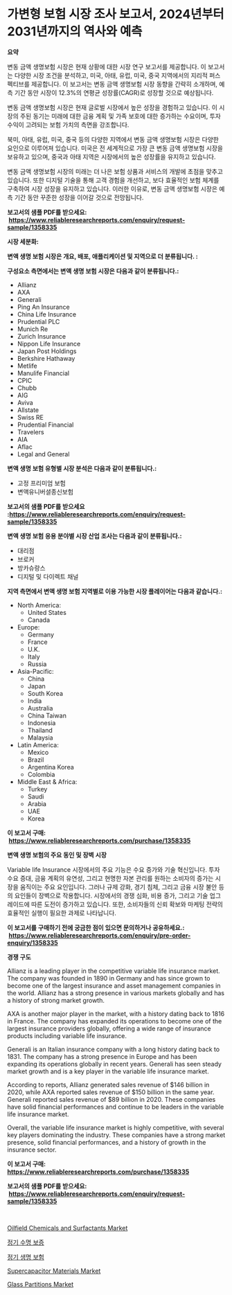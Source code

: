 <p><h1>가변형 보험 시장 조사 보고서, 2024년부터 2031년까지의 역사와 예측</h1></p><p><strong>요약</strong></p>
<p><p>변동 금액 생명보험 시장은 현재 상황에 대한 시장 연구 보고서를 제공합니다. 이 보고서는 다양한 시장 조건을 분석하고, 미국, 아태, 유럽, 미국, 중국 지역에서의 지리적 퍼스펙티브를 제공합니다. 이 보고서는 변동 금액 생명보험 시장 동향을 간략히 소개하며, 예측 기간 동안 시장이 12.3%의 연평균 성장률(CAGR)로 성장할 것으로 예상됩니다.</p><p>변동 금액 생명보험 시장은 현재 글로벌 시장에서 높은 성장을 경험하고 있습니다. 이 시장의 주된 동기는 미래에 대한 금융 계획 및 가족 보호에 대한 증가하는 수요이며, 투자 수익이 고려되는 보험 가치의 측면을 강조합니다.</p><p>북미, 아태, 유럽, 미국, 중국 등의 다양한 지역에서 변동 금액 생명보험 시장은 다양한 요인으로 이루어져 있습니다. 미국은 전 세계적으로 가장 큰 변동 금액 생명보험 시장을 보유하고 있으며, 중국과 아태 지역은 시장에서의 높은 성장률을 유지하고 있습니다.</p><p>변동 금액 생명보험 시장의 미래는 더 나은 보험 상품과 서비스의 개발에 초점을 맞추고 있습니다. 또한 디지털 기술을 통해 고객 경험을 개선하고, 보다 효율적인 보험 체계를 구축하여 시장 성장을 유지하고 있습니다. 이러한 이유로, 변동 금액 생명보험 시장은 예측 기간 동안 꾸준한 성장을 이어갈 것으로 전망됩니다.</p></p>
<p><strong>보고서의 샘플 PDF를 받으세요: &nbsp;<a href="https://www.reliableresearchreports.com/enquiry/request-sample/1358335">https://www.reliableresearchreports.com/enquiry/request-sample/1358335</a></strong></p>
<p><strong>시장 세분화:</strong></p>
<p><strong> 변액 생명 보험 시장은 개요, 배포, 애플리케이션 및 지역으로 더 분류됩니다. :</strong></p>
<p><strong>구성요소 측면에서는 변액 생명 보험 시장은 다음과 같이 분류됩니다.:</strong></p>
<p><ul><li>Allianz</li><li>AXA</li><li>Generali</li><li>Ping An Insurance</li><li>China Life Insurance</li><li>Prudential PLC</li><li>Munich Re</li><li>Zurich Insurance</li><li>Nippon Life Insurance</li><li>Japan Post Holdings</li><li>Berkshire Hathaway</li><li>Metlife</li><li>Manulife Financial</li><li>CPIC</li><li>Chubb</li><li>AIG</li><li>Aviva</li><li>Allstate</li><li>Swiss RE</li><li>Prudential Financial</li><li>Travelers</li><li>AIA</li><li>Aflac</li><li>Legal and General</li></ul></p>
<p><strong> 변액 생명 보험 유형별 시장 분석은 다음과 같이 분류됩니다.:</strong></p>
<p><ul><li>고정 프리미엄 보험</li><li>변액유니버셜종신보험</li></ul></p>
<p><strong>보고서의 샘플 PDF를 받으세요 :<a href="https://www.reliableresearchreports.com/enquiry/request-sample/1358335">https://www.reliableresearchreports.com/enquiry/request-sample/1358335</a></strong></p>
<p><strong> 변액 생명 보험 응용 분야별 시장 산업 조사는 다음과 같이 분류됩니다.:</strong></p>
<p><ul><li>대리점</li><li>브로커</li><li>방카슈랑스</li><li>디지털 및 다이렉트 채널</li></ul></p>
<p><strong>지역 측면에서 변액 생명 보험 지역별로 이용 가능한 시장 플레이어는 다음과 같습니다.:</strong></p>
<p><ul>
    <li>
        North America:
        <ul>
            <li>United States</li>
            <li>Canada</li>
        </ul>
    </li>
    <li>
        Europe:
        <ul>
            <li>Germany</li>
            <li>France</li>
            <li>U.K.</li>
            <li>Italy</li>
            <li>Russia</li>
        </ul>
    </li>
    <li>
        Asia-Pacific:
        <ul>
            <li>China</li>
            <li>Japan</li>
            <li>South Korea</li>
            <li>India</li>
            <li>Australia</li>
            <li>China Taiwan</li>
            <li>Indonesia</li>
            <li>Thailand</li>
            <li>Malaysia</li>
        </ul>
    </li>
    <li>
        Latin America:
        <ul>
            <li>Mexico</li>
            <li>Brazil</li>
            <li>Argentina Korea</li>
            <li>Colombia</li>
        </ul>
    </li>
    <li>
        Middle East & Africa:
        <ul>
            <li>Turkey</li>
            <li>Saudi</li>
            <li>Arabia</li>
            <li>UAE</li>
            <li>Korea</li>
        </ul>
    </li>
    </ul></p>
<p><strong>이 보고서 구매: &nbsp;<a href="https://www.reliableresearchreports.com/purchase/1358335">https://www.reliableresearchreports.com/purchase/1358335</a></strong></p>
<p><strong>변액 생명 보험의 주요 동인 및 장벽 시장</strong></p>
<p><p>Variable life Insurance 시장에서의 주요 기능은 수요 증가와 기술 혁신입니다. 투자 수요 증대, 금융 계획의 유연성, 그리고 현명한 자본 관리를 원하는 소비자의 증가는 시장을 움직이는 주요 요인입니다. 그러나 규제 강화, 경기 침체, 그리고 금융 시장 불안 등의 요인들이 장벽으로 작용합니다. 시장에서의 경쟁 심화, 비용 증가, 그리고 기술 업그레이드에 따른 도전이 증가하고 있습니다. 또한, 소비자들의 신뢰 확보와 마케팅 전략의 효율적인 실행이 필요한 과제로 나타납니다.</p></p>
<p><strong>이 보고서를 구매하기 전에 궁금한 점이 있으면 문의하거나 공유하세요.: &nbsp;<a href="https://www.reliableresearchreports.com/enquiry/pre-order-enquiry/1358335">https://www.reliableresearchreports.com/enquiry/pre-order-enquiry/1358335</a></strong></p>
<p><strong>경쟁 구도</strong></p>
<p><p>Allianz is a leading player in the competitive variable life insurance market. The company was founded in 1890 in Germany and has since grown to become one of the largest insurance and asset management companies in the world. Allianz has a strong presence in various markets globally and has a history of strong market growth.</p><p>AXA is another major player in the market, with a history dating back to 1816 in France. The company has expanded its operations to become one of the largest insurance providers globally, offering a wide range of insurance products including variable life insurance.</p><p>Generali is an Italian insurance company with a long history dating back to 1831. The company has a strong presence in Europe and has been expanding its operations globally in recent years. Generali has seen steady market growth and is a key player in the variable life insurance market.</p><p>According to reports, Allianz generated sales revenue of $146 billion in 2020, while AXA reported sales revenue of $150 billion in the same year. Generali reported sales revenue of $89 billion in 2020. These companies have solid financial performances and continue to be leaders in the variable life insurance market.</p><p>Overall, the variable life insurance market is highly competitive, with several key players dominating the industry. These companies have a strong market presence, solid financial performances, and a history of growth in the insurance sector.</p></p>
<p><strong>이 보고서 구매: &nbsp; <a href="https://www.reliableresearchreports.com/purchase/1358335">https://www.reliableresearchreports.com/purchase/1358335</a></strong></p>
<p><strong>보고서의 샘플 PDF를 받으세요: &nbsp;<a href="https://www.reliableresearchreports.com/enquiry/request-sample/1358335">https://www.reliableresearchreports.com/enquiry/request-sample/1358335</a></strong><strong></strong></p>
<p>&nbsp;</p>
<p><p><a href="https://issuu.com/reportprime-2/docs/oilfield-chemicals-and-surfactants-market-size-203">Oilfield Chemicals and Surfactants Market</a></p><p><a href="https://github.com/vsn7qpua81q/Market-Research-Report-List-1/blob/main/6574647193145.md">정기 수명 보증</a></p><p><a href="https://github.com/trmesnao7959541/Market-Research-Report-List-1/blob/main/6705288193144.md">정기 생명 보험</a></p><p><a href="https://github.com/PeterParrish5/Market-Research-Report-List-3/blob/main/supercapacitor-materials-market.md">Supercapacitor Materials Market</a></p><p><a href="https://github.com/jhcraigie/Market-Research-Report-List-2/blob/main/glass-partitions-market.md">Glass Partitions Market</a></p></p>
